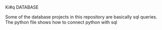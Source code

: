 Ki#q DATABASE

Some of the database projects in this repository are basically sql queries.<br />
The python file shows how to connect python with sql
